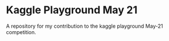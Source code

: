 # Kaggle Playground May 21
A repository for my contribution to the kaggle playground May-21 competition.
